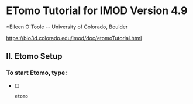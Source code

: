 # ETomo Tutorial for IMOD Version 4.9
*Eileen O'Toole -- University of Colorado, Boulder

https://bio3d.colorado.edu/imod/doc/etomoTutorial.html

## II.  Etomo Setup

### To start Etomo, type:

   - [ ]     etomo



